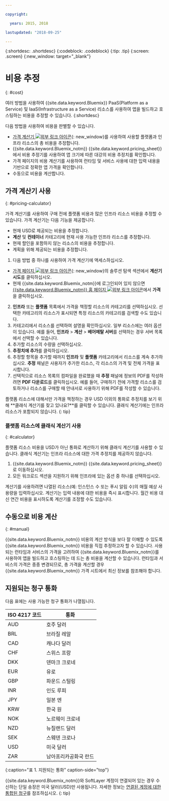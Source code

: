 ```yaml
---

copyright:

  years: 2015, 2018

lastupdated: "2018-09-25"

---
```


{:shortdesc: .shortdesc}
{:codeblock: .codeblock}
{:tip: .tip}
{:screen: .screen}
{:new_window: target="_blank"}

# 비용 추정
{: #cost}

여러 방법을 사용하여 {{site.data.keyword.Bluemix}} PaaS(Platform as a Service) 및 IaaS(Infrastructure as a Service) 리소스를 사용하여 앱을 빌드하고 호스팅하는 비용을 추정할 수 있습니다.
{:shortdesc}

다음 방법을 사용하여 비용을 판별할 수 있습니다.
* [가격 계산기 ![외부 링크 아이콘](../icons/launch-glyph.svg)](https://console.bluemix.net/pricing/){: new_window}를 사용하여 사용할 플랫폼과 인프라 리소스의 총 비용을 추정합니다.
* {{site.data.keyword.Bluemix_notm}} {{site.data.keyword.pricing_sheet}}에서 비용 추정기를 사용하여
앱 크기에 따른 대강의 비용 추정치를 확인합니다.
* 가격 페이지의 비용 계산기를 사용하여 런타임 및 서비스 사용에 대한 입력 내용을 기반으로 정확한 앱 가격을 확인합니다.
* 수동으로 비용을 계산합니다.

## 가격 계산기 사용
{: #pricing-calculator}

가격 계산기를 사용하여 구매 전에 플랫폼 비용과 많은 인프라 리소스 비용을 추정할 수 있습니다.
가격 계산기는 다음 기능을 제공합니다.
  * 현재 USD로 제공되는 비용을 추정합니다.
  * **계산** 및 **컨테이너** 카테고리에 현재 사용 가능한 인프라 리소스를 추정합니다.
  * 현재 할인을 포함하지 않는 리소스의 비용을 추정합니다.
  * 계획을 위해 제공되는 비용을 추정합니다.

1. 다음 방법 중 하나를 사용하여 가격 계산기에 액세스하십시오.
  * [가격 페이지 ![외부 링크 아이콘](../icons/launch-glyph.svg)](https://www.ibm.com/cloud/pricing){: new_window}의 솔루션 탐색 섹션에서 **계산기 시도**를 클릭하십시오.
  * 현재 {{site.data.keyword.Bluemix_notm}}에 로그인되어 있지 않으면 [{{site.data.keyword.Bluemix_notm}} 홈 페이지 ![외부 링크 아이콘](../icons/launch-glyph.svg)](https://console.bluemix.net/)에서 **가격**을 클릭하십시오.
2. **인프라** 또는 **플랫폼** 목록에서 가격을 책정할 리소스의 카테고리를 선택하십시오. 선택한 카테고리의 리소스가 표시되면 특정 리소스의 카테고리를 검색할 수도 있습니다.
3. 카테고리에서 리소스를 선택하여 설명을 확인하십시오. 일부 리소스에는 여러 옵션이 있습니다. 예를 들어, **인프라** > **계산** > **베어메탈 서버**를 선택하는 경우 서버 목록에서 선택할 수 있습니다.
4. 추가할 리소스의 수량을 선택하십시오.
5. **추정치에 추가**를 클릭하십시오.
6. 추정할 항목을 추가할 때까지 **인프라** 및 **플랫폼** 카테고리에서 리소스를 계속 추가하십시오. **추정** 패널은 사용자가 추가한 리소스, 각 리소스의 가격 및 전체 가격을 표시합니다.
7. 선택적으로 리소스 목록의 컴파일을 완료했을 때 **추정** 패널에 정보의 PDF를 작성하려면 **PDF 다운로드**를 클릭하십시오. 예를 들어, 구매하기 전에 가격할 리소스를 검토하거나 리소스를 구매할 때 안내서로 사용하기 위해 PDF를 작성할 수 있습니다.


플랫폼 리소스에 대해서만 가격을 책정하는 경우 USD 이외의 통화로 추정치를 보기 위해 **클래식 계산기를 찾고 있나요?**를 클릭할 수 있습니다. 클래식 계산기에는 인프라 리소스가 포함되지 않습니다.
{: tip}

### 플랫폼 리소스에 클래식 계산기 사용
{: #calculator}

플랫폼 리소스 비용을 USD가 아닌 통화로 계산하기 위해 클래식 계산기를 사용할 수 있습니다. 클래식 계산기는 인프라 리소스에 대한 가격 추정치를 제공하지 않습니다.

1. {{site.data.keyword.Bluemix_notm}} {{site.data.keyword.pricing_sheet}}로 이동하십시오.
2. 모든 워크로드 섹션을 지원하기 위해 인프라에 있는 옵션 중 하나를 선택하십시오.

계산기를 사용하려면 나열된 리소스(예: 인스턴스 수 또는 푸시 알림 수)의 매월 예상 사용량을 입력하십시오. 계산기는 입력 내용에 대한 비용을 즉시 표시합니다. 월간 비용 대신 연간 비용을 표시하도록 계산기를 조정할 수도 있습니다.

## 수동으로 비용 계산
{: #manual}

{{site.data.keyword.Bluemix_notm}} 비용의 계산 방식을 보다 잘 이해할 수 있도록 {{site.data.keyword.Bluemix_notm}} 비용을 직접 추정하고자 할 수 있습니다. 사용되는 런타임과 서비스의 가격을 고려하여 {{site.data.keyword.Bluemix_notm}}를 사용하여 앱을 빌드하고 호스팅하는 데 드는 총 비용을 계산할 수 있습니다. 런타임과 서비스의 가격은 종종 변경되므로, 총 가격을 계산할 경우 {{site.data.keyword.Bluemix_notm}} 가격 시트에서 최신 정보를 참조해야 합니다.

## 지원되는 청구 통화

다음 표에는 사용 가능한 청구 통화가 나열됩니다.

|ISO 4217 코드|통화|
|-------------|---------|
|AUD |	  호주 달러|
|BRL |	  브라질 레알|
|CAD |	  캐나다 달러|
|CHF |	  스위스 프랑|
|DKK |	  덴마크 크로네|
|EUR |	  유로|
|GBP |	  파운드 스털링|
|INR |	  인도 루피|
|JPY |	  일본 엔|
|KRW |	  한국 원|
|NOK |	  노르웨이 크로네|
|NZD |	  뉴질랜드 달러|
|SEK |	  스웨덴 크로나|
|USD |미국 달러|
|ZAR |	  남아프리카공화국 란드|
{:caption="표 1. 지원되는 통화" caption-side="top"}

{{site.data.keyword.Bluemix_notm}}와 SoftLayer 계정이 연결되어 있는 경우 수신하는 단일 송장은 미국 달러(USD)만 사용됩니다. 자세한 정보는 [연결된 계정에 대한 통합된 청구](/docs/account/linking_accounts.html)를 참조하십시오.
{: tip}
